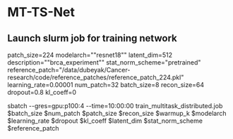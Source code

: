 # MT-TS-Net




## Launch slurm job for training network

patch_size=224
modelarch="\"resnet18\""
latent_dim=512
description="\"brca_experiment\""
stat_norm_scheme="pretrained"
reference_patch="/data/dubeyak/Cancer-research/code/reference_patches/reference_patch_224.pkl"
learning_rate=0.00001
num_patch=32
batch_size=8
recon_size=64
dropout=0.8
kl_coeff=0

sbatch --gres=gpu:p100:4 --time=10:00:00 train_multitask_distributed.job $batch_size $num_patch $patch_size $recon_size $warmup_k $modelarch $learning_rate $dropout $kl_coeff $latent_dim $stat_norm_scheme $reference_patch
